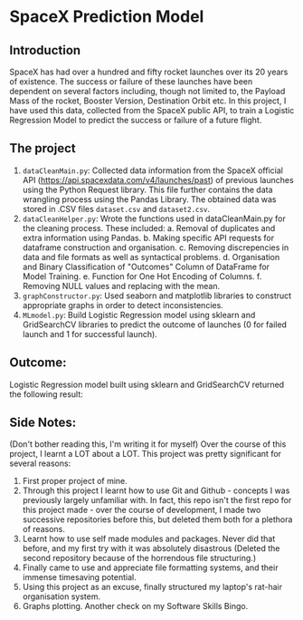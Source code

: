 # SpaceX Prediction Model

## Introduction
SpaceX has had over a hundred and fifty rocket launches over its 20 years of existence. The success or failure of these launches have been dependent on several factors including, though not limited to, the Payload Mass of the rocket, Booster Version, Destination Orbit etc. 
In this project, I have used this data, collected from the SpaceX public API, to train a Logistic Regression Model to predict the success or failure of a future flight. 


## The project

1. `dataCleanMain.py`: Collected data information from the SpaceX official API (https://api.spacexdata.com/v4/launches/past)  of previous launches using the Python Request library. This file further contains the data wrangling process using the Pandas Library. The obtained data was stored in .CSV files `dataset.csv` and `dataset2.csv`.
2. `dataCleanHelper.py`: Wrote the functions used in dataCleanMain.py for the cleaning process. These included:
    a. Removal of duplicates and extra information using Pandas.
    b. Making specific API requests for dataframe construction and organisation.
    c. Removing discrepencies in data and file formats as well as syntactical problems. 
    d. Organisation and Binary Classification of "Outcomes" Column of DataFrame for Model Training. 
    e. Function for One Hot Encoding of Columns. 
    f. Removing NULL values and replacing with the mean. 
3. `graphConstructor.py`: Used seaborn and matplotlib libraries to construct appropriate graphs in order to detect inconsistencies. 
4. `MLmodel.py`: Build Logistic Regression model using sklearn and GridSearchCV libraries to predict the outcome of launches (0 for failed launch and 1 for successful launch). 

## Outcome:

Logistic Regression model built using sklearn and GridSearchCV returned the following result:



## Side Notes:

(Don't bother reading this, I'm writing it for myself)
Over the course of this project, I learnt a LOT about a LOT. This project was pretty significant for several reasons:

1. First proper project of mine.
2. Through this project I learnt how to use Git and Github - concepts I was previously largely unfamiliar with. In fact, this repo isn't the first repo for this project made - over the course of development, I made two successive repositories before this, but deleted them both for a plethora of reasons.
3. Learnt how to use self made modules and packages. Never did that before, and my first try with it was absolutely disastrous (Deleted the second repository because of the horrendous file structuring.)
4. Finally came to use and appreciate file formatting systems, and their immense timesaving potential. 
5. Using this project as an excuse, finally structured my laptop's rat-hair organisation system.
6. Graphs plotting. Another check on my Software Skills Bingo.
